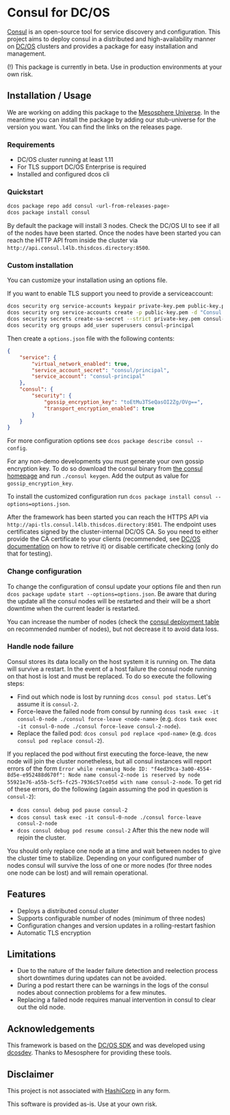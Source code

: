 # Consul for DC/OS

[Consul](https://www.consul.io) is an open-source tool for service discovery and configuration. This project aims to deploy consul in a distributed and high-availability manner on [DC/OS](https://dcos.io) clusters and provides a package for easy installation and management.

(!) This package is currently in beta. Use in production environments at your own risk.

## Installation / Usage
We are working on adding this package to the [Mesosphere Universe](https://universe.dcos.io). In the meantime you can install the package by adding our stub-universe for the version you want. You can find the links on the releases page.

### Requirements
* DC/OS cluster running at least 1.11
* For TLS support DC/OS Enterprise is required
* Installed and configured dcos cli

### Quickstart

```bash
dcos package repo add consul <url-from-releases-page>
dcos package install consul
```
By default the package will install 3 nodes. Check the DC/OS UI to see if all of the nodes have been started. Once the nodes have been started you can reach the HTTP API from inside the cluster via `http://api.consul.l4lb.thisdcos.directory:8500`.

### Custom installation
You can customize your installation using an options file.

If you want to enable TLS support you need to provide a serviceaccount:
```bash
dcos security org service-accounts keypair private-key.pem public-key.pem
dcos security org service-accounts create -p public-key.pem -d "Consul service account" consul-principal
dcos security secrets create-sa-secret --strict private-key.pem consul-principal consul/principal
dcos security org groups add_user superusers consul-principal
```

Then create a `options.json` file with the following contents:

```json
{
	"service": {
		"virtual_network_enabled": true,
		"service_account_secret": "consul/principal",
		"service_account": "consul-principal"
	},
	"consul": {
		"security": {
			"gossip_encryption_key": "toEtMu3TSeQasOI2Zg/OVg==",
			"transport_encryption_enabled": true
		}
	}
}
```
For more configuration options see `dcos package describe consul --config`.

For any non-demo developments you must generate your own gossip encryption key. To do so download the consul binary from [the consul homepage](https://www.consul.io/downloads.html) and run `./consul keygen`. Add the output as value for `gossip_encryption_key`.

To install the customized configuration run `dcos package install consul --options=options.json`.

After the framework has been started you can reach the HTTPS API via `http://api-tls.consul.l4lb.thisdcos.directory:8501`. The endpoint uses certificates signed by the cluster-internal DC/OS CA. So you need to either provide the CA certificate to your clients (recommended, see [DC/OS documentation](https://docs.mesosphere.com/1.12/security/ent/tls-ssl/get-cert/) on how to retrive it) or disable certificate checking (only do that for testing).


### Change configuration
To change the configuration of consul update your options file and then run `dcos package update start --options=options.json`. Be aware that during the update all the consul nodes will be restarted and their will be a short downtime when the current leader is restarted.

You can increase the number of nodes (check the [consul deployment table](https://www.consul.io/docs/internals/consensus.html#deployment-table) on recommended number of nodes), but not decrease it to avoid data loss.



### Handle node failure
Consul stores its data locally on the host system it is running on. The data will survive a restart. In the event of a host failure the consul node running on that host is lost and must be replaced.
To do so execute the following steps:

* Find out which node is lost by running `dcos consul pod status`. Let's assume it is `consul-2`.
* Force-leave the failed node from consul by  running `dcos task exec -it consul-0-node ./consul force-leave <node-name>` (e.g. `dcos task exec -it consul-0-node ./consul force-leave consul-2-node`).
* Replace the failed pod: `dcos consul pod replace <pod-name>` (e.g. `dcos consul pod replace consul-2`).

If you replaced the pod without first executing the force-leave, the new node will join the cluster nonetheless, but all consul instances will report errors of the form
`Error while renaming Node ID: "f4ed39ca-3a00-4554-8d5e-e952488d670f": Node name consul-2-node is reserved by node 55921e76-a55b-5cf5-fc25-7936c57ce05d with name consul-2-node`.
To get rid of these errors, do the following (again assuming the pod in question is `consul-2`):

* `dcos consul debug pod pause consul-2`
* `dcos consul task exec -it consul-0-node ./consul force-leave consul-2-node`
* `dcos consul debug pod resume consul-2`
After this the new node will rejoin the cluster.

You should only replace one node at a time and wait between nodes to give the cluster time to stabilize.
Depending on your configured number of nodes consul will survive the loss of one or more nodes (for three nodes one node can be lost) and will remain operational.


## Features
* Deploys a distributed consul cluster
* Supports configurable number of nodes (minimum of three nodes)
* Configuration changes and version updates in a rolling-restart fashion
* Automatic TLS encryption


## Limitations
* Due to the nature of the leader failure detection and reelection process short downtimes during updates can not be avoided.
* During a pod restart there can be warnings in the logs of the consul nodes about connection problems for a few minutes.
* Replacing a failed node requires manual intervention in consul to clear out the old node.


## Acknowledgements
This framework is based on the [DC/OS SDK](https://github.com/mesosphere/dcos-commons/) and was developed using [dcosdev](https://github.com/mesosphere/dcosdev). Thanks to Mesosphere for providing these tools.

## Disclaimer
This project is not associated with [HashiCorp](https://www.hashicorp.com) in any form.

This software is provided as-is. Use at your own risk.
